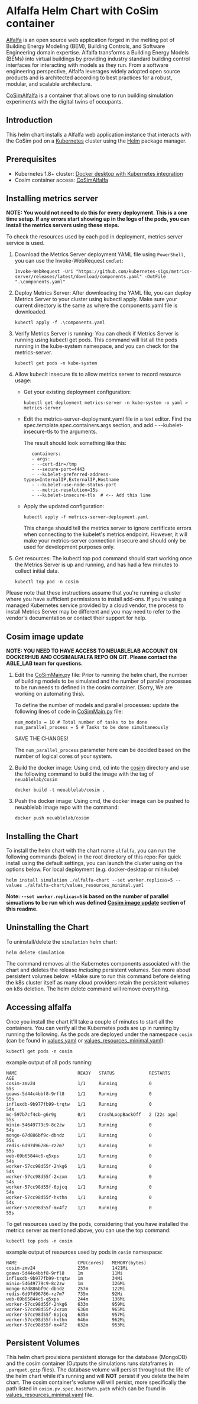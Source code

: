 # Alfalfa Helm Chart with CoSim container
[Alfalfa](https://github.com/NREL/alfalfa) is an open source web application forged in the melting pot of Building Energy Modeling (BEM), Building Controls, and Software Engineering domain expertise.​ Alfalfa transforms a Building Energy Models (BEMs) into virtual buildings by providing industry standard building control interfaces for interacting with models as they run.​ From a software engineering perspective, Alfalfa leverages widely adopted open source products and is architected according to best practices for a robust, modular, and scalable architecture.

[CoSimAlfalfa](https://github.com/NEU-ABLE-LAB/CoSimAlfalfa/) is a container that allows one to run building simulation experiments with the digital twins of occupants.

## Introduction
This helm chart installs a Alfalfa web application instance that interacts with the CoSim pod on a [Kubernetes](http://kubernetes.io) cluster using the [Helm](https://helm.sh) package manager. 

## Prerequisites
- Kubernetes 1.8+ cluster: [Docker desktop with Kubernetes integration](https://docs.docker.com/desktop/kubernetes/)
- Cosim container access: [CoSimAlfalfa](https://github.com/NEU-ABLE-LAB/CoSimAlfalfa)

## Installing metrics server
**NOTE: You would not need to do this for every deployment. This is a one time setup. If any errors start showing up in the logs of the pods, you can install the metrics servers using these steps.**


To check the resources used by each pod in deployment, metrics server service is used. 
1. Download the Metrics Server deployment YAML file using `PowerShell`, you can use the Invoke-WebRequest `cmdlet`:

      ```
      Invoke-WebRequest -Uri "https://github.com/kubernetes-sigs/metrics-server/releases/latest/download/components.yaml" -OutFile ".\components.yaml"
      ```

2. Deploy Metrics Server: After downloading the YAML file, you can deploy Metrics Server to your cluster using kubectl apply. Make sure your current directory is the same as where the components.yaml file is downloaded.
   ```
   kubectl apply -f .\components.yaml
   ```
3. Verify Metrics Server is running: You can check if Metrics Server is running using kubectl get pods. This command will list all the pods running in the kube-system namespace, and you can check for the metrics-server.
   ```
   kubectl get pods -n kube-system
   ```

4. Allow kubeclt insecure tls to allow metrics server to record resource usage:

   - Get your existing deployment configuration:
      ```
      kubectl get deployment metrics-server -n kube-system -o yaml > metrics-server 
      ```
   - Edit the metrics-server-deployment.yaml file in a text editor. Find the spec.template.spec.containers.args section, and add - --kubelet-insecure-tls to the arguments.
   
      The result should look something like this:
      ```
         containers:
         - args:
         - --cert-dir=/tmp
         - --secure-port=4443
         - --kubelet-preferred-address-types=InternalIP,ExternalIP,Hostname
         - --kubelet-use-node-status-port
         - --metric-resolution=15s
         - --kubelet-insecure-tls  # <-- Add this line
      ```
   - Apply the updated configuration:
      ```
      kubectl apply -f metrics-server-deployment.yaml
      ```
      This change should tell the metrics server to ignore certificate errors when connecting to the kubelet's metrics endpoint. However, it will make your metrics-server connection insecure and should only be used for development purposes only.
   
5. Get resources: The kubectl top pod command should start working once the Metrics Server is up and running, and has had a few minutes to collect initial data.
   ```
   kubectl top pod -n cosim
   ```
Please note that these instructions assume that you're running a cluster where you have sufficient permissions to install add-ons. If you're using a managed Kubernetes service provided by a cloud vendor, the process to install Metrics Server may be different and you may need to refer to the vendor's documentation or contact their support for help.
## Cosim image update
**NOTE: YOU NEED TO HAVE ACCESS TO NEUABLELAB ACCOUNT ON DOCKERHUB AND COSIMALFALFA REPO ON GIT. Please contact the ABLE_LAB team for questions.**

1. Edit the [CoSimMain.py](https://github.com/NEU-ABLE-LAB/CoSimAlfalfa/blob/main/cosim/src/CoSimMain.py) file: 
   Prior to running the helm chart, the number of building models to be simulated and the number of parallel processes to be run needs to defined in the cosim container. (Sorry, We are working on automating this).

   To define the number of models and parallel processes: update the following lines of code in [CoSimMain.py](https://github.com/NEU-ABLE-LAB/CoSimAlfalfa/blob/main/cosim/src/CoSimMain.py) file:
   ```
   num_models = 10 # Total number of tasks to be done
   num_parallel_process = 5 # Tasks to be done simultaneously
   ```
   SAVE THE CHANGES!

   The `num_parallel_process` parameter here can be decided based on the number of logical cores of your system.
2. Build the docker image: Using cmd, cd into the [cosim](https://github.com/NEU-ABLE-LAB/CoSimAlfalfa/tree/main/cosim) directory and use the following command to build the image with the tag of `neuablelab/cosim`
   ```
   docker build -t neuablelab/cosim .
   ```
3. Push the docker image: Using cmd, the docker image can be pushed to neuablelab image repo with the command:
   ```
   docker push neuablelab/cosim
   ```
## Installing the Chart
To install the helm chart with the chart name `alfalfa`, you can run the following commands (below) in the root directory of this repo:
For quick install using the default settings, you can launch the cluster using on the options below. For local deployment (e.g. docker-desktop or minikube)
```
helm install simulation ./alfalfa-chart --set worker.replicas=5 --values ./alfalfa-chart/values_resources_minimal.yaml
```
**Note: `--set worker.replicas=5` is based on the number of parallel simuations to be run which was defined [Cosim image update](#cosim-image-update) section of this readme.** 

## Uninstalling the Chart
To uninstall/delete the `simulation` helm chart:
```
helm delete simulation
```
The command removes all the Kubernetes components associated with the chart and deletes the release *including* persistent volumes. See more about persistent volumes below. *Make sure to run this command before deleting the k8s cluster itself as many cloud providers retain the persistent volumes on k8s deletion. The helm delete command will remove everything. 

## Accessing alfalfa
Once you install the chart it'll take a couple of minutes to start all the containers. You can verify all the Kubernetes pods are up in running by running the following. As the pods are deployed under the namespace `cosim` (can be found in [values.yaml](alfalfa-chart/values.yaml) or [values_resources_minimal.yaml](alfalfa-chart/values_resources_minimal.yaml)): 
```
kubectl get pods -n cosim
```
example output of all pods running: 
```
NAME                       READY   STATUS             RESTARTS      AGE
cosim-zmv24                1/1     Running            0             55s
goaws-5d44c4bbf8-9rfl8     1/1     Running            0             55s
influxdb-9b977fb99-trqtw   1/1     Running            0             54s
mc-597b7cf4cb-g6r9g        0/1     CrashLoopBackOff   2 (22s ago)   55s
minio-54649779c9-8c2zw     1/1     Running            0             54s
mongo-67d886bf9c-dbndz     1/1     Running            0             55s
redis-6d97d96786-rz7m7     1/1     Running            0             55s
web-69b65844c6-q5xps       1/1     Running            0             54s
worker-57cc98d55f-2hkg6    1/1     Running            0             54s
worker-57cc98d55f-2xzxm    1/1     Running            0             54s
worker-57cc98d55f-6pjcq    1/1     Running            0             54s
worker-57cc98d55f-hxthn    1/1     Running            0             54s
worker-57cc98d55f-mx4f2    1/1     Running            0             55s
```
To get resources used by the pods, considering that you have installed the metrics server as mentioned above, you can use the top command:
```
kubectl top pods -n cosim
```
example output of resources used by pods in `cosim` namespace:
```
NAME                       CPU(cores)   MEMORY(bytes)
cosim-zmv24                235m         1421Mi
goaws-5d44c4bbf8-9rfl8     1m           11Mi
influxdb-9b977fb99-trqtw   1m           34Mi
minio-54649779c9-8c2zw     1m           326Mi
mongo-67d886bf9c-dbndz     257m         122Mi
redis-6d97d96786-rz7m7     735m         92Mi
web-69b65844c6-q5xps       244m         136Mi
worker-57cc98d55f-2hkg6    633m         959Mi
worker-57cc98d55f-2xzxm    636m         965Mi
worker-57cc98d55f-6pjcq    635m         957Mi
worker-57cc98d55f-hxthn    646m         962Mi
worker-57cc98d55f-mx4f2    632m         953Mi
```
## Persistent Volumes
This helm chart provisions persistent storage for the database (MongoDB) and the cosim container (Outputs the simulations runs dataframes in `.parquet.gzip` files). The database volume will persist throughout the life of the helm chart while it's running and will **NOT** persist if you delete the helm chart. The cosim container's volume will will persist, more specifically the path listed in `cosim.pv.spec.hostPath.path` which can be found in [values_resources_minimal.yaml](alfalfa-chart/values_resources_minimal.yaml) file.
